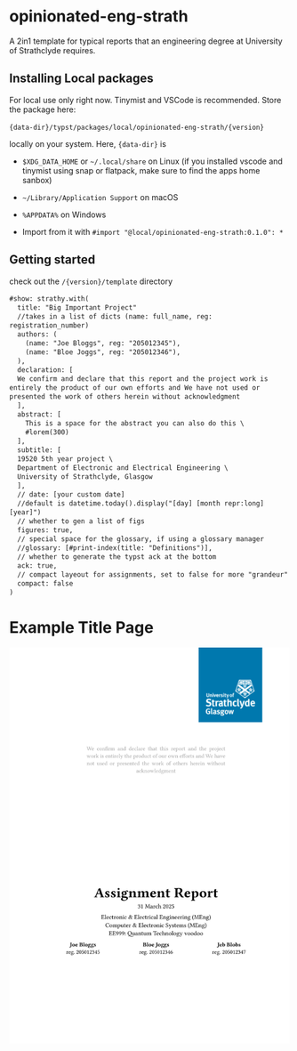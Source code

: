 # opinionated-eng-strath
A 2in1 template for typical reports that an engineering degree at University of Strathclyde requires.

## Installing Local packages
For local use only right now. Tinymist and VSCode is recommended. Store the package here:

`{data-dir}/typst/packages/local/opinionated-eng-strath/{version}`

locally on your system. Here, `{data-dir}` is

- `$XDG_DATA_HOME` or `~/.local/share` on Linux (if you installed vscode and tinymist using snap or flatpack, make sure to find the apps home sanbox)
- `~/Library/Application Support` on macOS
- `%APPDATA%` on Windows

- Import from it with `#import "@local/opinionated-eng-strath:0.1.0": *`

## Getting started
check out the `/{version}/template` directory

```typst
#show: strathy.with(
  title: "Big Important Project"
  //takes in a list of dicts (name: full_name, reg: registration_number)
  authors: (
    (name: "Joe Bloggs", reg: "205012345"),
    (name: "Bloe Joggs", reg: "205012346"),
  ),
  declaration: [
  We confirm and declare that this report and the project work is entirely the product of our own efforts and We have not used or presented the work of others herein without acknowledgment
  ],
  abstract: [
    This is a space for the abstract you can also do this \
    #lorem(300)
  ],
  subtitle: [
  19520 5th year project \
  Department of Electronic and Electrical Engineering \
  University of Strathclyde, Glasgow
  ],
  // date: [your custom date]
  //default is datetime.today().display("[day] [month repr:long] [year]")
  // whether to gen a list of figs
  figures: true,
  // special space for the glossary, if using a glossary manager
  //glossary: [#print-index(title: "Definitions")],
  // whether to generate the typst ack at the bottom
  ack: true,
  // compact layeout for assignments, set to false for more "grandeur"
  compact: false
)
```
# Example Title Page
![Template Title Page](./preview.svg)